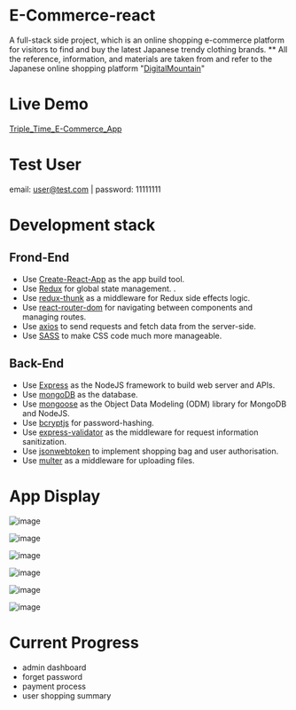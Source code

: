 # E-Commerce-react
A full-stack side project, which is an online shopping e-commerce platform for visitors to find and buy the latest Japanese trendy clothing brands. 
** All the reference, information, and materials are taken from and refer to the Japanese online shopping platform "[DigitalMountain](https://www.digital-mountain.net/)"

# Live Demo
[Triple_Time_E-Commerce_App](https://chia-e-commerce-app.herokuapp.com/)

# Test User
email: user@test.com | password: 11111111

# Development stack
## Frond-End

-   Use [Create-React-App](https://create-react-app.dev/) as the app build tool.
-   Use [Redux](https://redux.js.org/) for global state management. .
-   Use [redux-thunk](https://github.com/reduxjs/redux-thunk) as a middleware for Redux side effects logic.
-   Use [react-router-dom](https://github.com/ReactTraining/react-router/tree/master/packages/react-router-dom) for navigating between components and managing routes.
-   Use [axios](https://www.npmjs.com/package/axios) to send requests and fetch data from the server-side. 
-   Use [SASS](https://sass-lang.com/) to make CSS code much more manageable.

## Back-End

-   Use [Express](https://expressjs.com/) as the NodeJS framework to build web server and APIs.
-   Use [mongoDB](https://www.mongodb.com/) as the database.
-   Use [mongoose](https://mongoosejs.com/) as the Object Data Modeling (ODM) library for MongoDB and NodeJS. 
-   Use [bcryptjs](https://www.npmjs.com/package/bcryptjs) for password-hashing.
-   Use [express-validator](https://www.npmjs.com/package/bcryptjs) as the middleware for request information sanitization.
-   Use [jsonwebtoken](https://www.npmjs.com/package/jsonwebtoken) to implement shopping bag and user authorisation.
-   Use [multer](https://www.npmjs.com/package/multer) as a middleware for uploading files.


# App Display

![image](https://github.com/Chia-Hsing/E-Commerce-react/blob/master/client/public/img/1.png)

![image](https://github.com/Chia-Hsing/E-Commerce-react/blob/master/client/public/img/2.png)

![image](https://github.com/Chia-Hsing/E-Commerce-react/blob/master/client/public/img/3.png)

![image](https://github.com/Chia-Hsing/E-Commerce-react/blob/master/client/public/img/4.png)

![image](https://github.com/Chia-Hsing/E-Commerce-react/blob/master/client/public/img/5.png)

![image](https://github.com/Chia-Hsing/E-Commerce-react/blob/master/client/public/img/6.png)


# Current Progress

- admin dashboard
- forget password
- payment process
- user shopping summary
